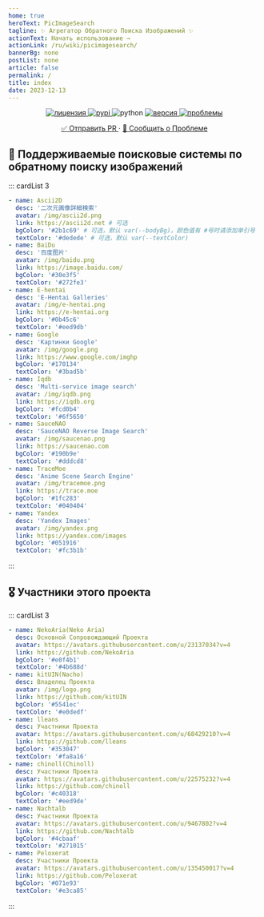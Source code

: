 ```yaml
---
home: true
heroText: PicImageSearch
tagline: ✨ Агрегатор Обратного Поиска Изображений ✨
actionText: Начать использование →
actionLink: /ru/wiki/picimagesearch/
bannerBg: none
postList: none
article: false
permalink: /
title: index
date: 2023-12-13
---
```


<p align="center">
  <a href="https://raw.githubusercontent.com/kitUIN/PicImageSearch/master/LICENSE">
    <img src="https://img.shields.io/github/license/kitUIN/PicImageSearch" alt="лицензия">
  </a>
  <a href="https://pypi.python.org/pypi/PicImageSearch">
    <img src="https://img.shields.io/pypi/v/PicImageSearch" alt="pypi">
  </a>
  <img src="https://img.shields.io/badge/python-3.7+-blue" alt="python">
  <a href="https://github.com/kitUIN/PicImageSearch/releases">
    <img src="https://img.shields.io/github/v/release/kitUIN/PicImageSearch" alt="версия">
  </a>
  <a href="https://github.com/kitUIN/PicImageSearch/issues">
    <img src="https://img.shields.io/github/issues/kitUIN/PicImageSearch" alt="проблемы">
  </a>
 </p>
<p align="center">
  <a href="https://github.com/kitUIN/PicImageSearch/compare/">✅ Отправить PR </a>
  ·
  <a href="https://github.com/kitUIN/PicImageSearch/issues/new">🐛 Сообщить о Проблеме </a>
</p>

## 🎉 Поддерживаемые поисковые системы по обратному поиску изображений

::: cardList 3

```yaml
- name: Ascii2D
  desc: '二次元画像詳細検索'
  avatar: /img/ascii2d.png
  link: https://ascii2d.net # 可选 
  bgColor: '#2b1c69' # 可选，默认 var(--bodyBg)。颜色值有 #号时请添加单引号
  textColor: '#dedede' # 可选，默认 var(--textColor)
- name: BaiDu
  desc: '百度图片'
  avatar: /img/baidu.png
  link: https://image.baidu.com/
  bgColor: '#30e3f5'
  textColor: '#272fe3'
- name: E-hentai
  desc: 'E-Hentai Galleries'
  avatar: /img/e-hentai.png
  link: https://e-hentai.org
  bgColor: '#0b45c6'
  textColor: '#eed9db'
- name: Google
  desc: 'Картинки Google'
  avatar: /img/google.png
  link: https://www.google.com/imghp
  bgColor: '#170134'
  textColor: '#3bad5b'
- name: Iqdb
  desc: 'Multi-service image search'
  avatar: /img/iqdb.png
  link: https://iqdb.org
  bgColor: '#fcd0b4'
  textColor: '#6f5650'
- name: SauceNAO
  desc: 'SauceNAO Reverse Image Search'
  avatar: /img/saucenao.png
  link: https://saucenao.com
  bgColor: '#190b9e'
  textColor: '#dddcd8'
- name: TraceMoe
  desc: 'Anime Scene Search Engine'
  avatar: /img/tracemoe.png
  link: https://trace.moe
  bgColor: '#1fc283'
  textColor: '#040404'
- name: Yandex
  desc: 'Yandex Images'
  avatar: /img/yandex.png
  link: https://yandex.com/images
  bgColor: '#051916'
  textColor: '#fc3b1b'
```

:::

## 🎖 Участники этого проекта

::: cardList 3

```yaml
- name: NekoAria(Neko Aria)
  desc: Основной Сопровождающий Проекта
  avatar: https://avatars.githubusercontent.com/u/23137034?v=4
  link: https://github.com/NekoAria
  bgColor: '#e0f4b1'
  textColor: '#4b688d'
- name: kitUIN(Nacho)
  desc: Владелец Проекта
  avatar: /img/logo.png
  link: https://github.com/kitUIN
  bgColor: '#5541ec'
  textColor: '#e0dedf'
- name: lleans
  desc: Участники Проекта
  avatar: https://avatars.githubusercontent.com/u/68429210?v=4
  link: https://github.com/lleans
  bgColor: '#353047'
  textColor: '#fa8a16'
- name: chinoll(Chinoll)
  desc: Участники Проекта
  avatar: https://avatars.githubusercontent.com/u/22575232?v=4
  link: https://github.com/chinoll
  bgColor: '#c40318'
  textColor: '#eed9de'
- name: Nachtalb
  desc: Участники Проекта
  avatar: https://avatars.githubusercontent.com/u/9467802?v=4
  link: https://github.com/Nachtalb
  bgColor: '#4cbaaf'
  textColor: '#271015'
- name: Peloxerat
  desc: Участники Проекта
  avatar: https://avatars.githubusercontent.com/u/135450017?v=4
  link: https://github.com/Peloxerat
  bgColor: '#071e93'
  textColor: '#e3ca85'
```

:::
